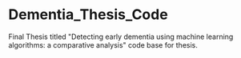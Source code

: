 # Dementia_Thesis_Code
Final Thesis titled "Detecting early dementia using machine learning algorithms: a comparative analysis" code base for thesis.
